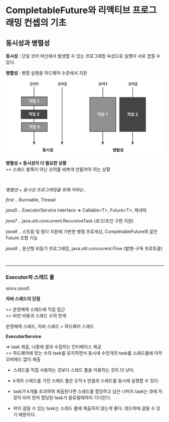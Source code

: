 # CompletableFuture와 리액티브 프로그래밍 컨셉의 기초

## 동시성과 병렬성

**동시성** : 단일 코어 머신에서 발생할 수 있는 프로그래밍 속성으로 실행이 서로 겹칠 수 있다.

**병렬성** : 병렬 실행을 하드웨어 수준에서 지원

![동시성과 병렬성](../../../../../resources/modernjavainaction/chapter15/concurrent_parallelism.png)


**병렬성 < 동시성이 더 필요한 상황** <br>
=> 스레드 블록이 아닌 코어를 바쁘게 만들어야 하는 상황

<br>

*병렬성 + 동시성 프로그래밍을 위해 자바는..*

*first* .. Runnable, Thread

*java5* .. ExecutorService interface => Callable\<T>, Future\<T>, 제네릭

*java7* .. java.util.concurrent.RecursiveTask (포크/조인 구현 지원)

*java8* .. 스트림 및 람다 지원에 기반한 병렬 프로세싱, CompletableFuture와 같은 Future 조합 기능

*java9* .. 분산형 비동기 프로그래밍, java.util.concurrent.Flow (발행-구독 프로토콜)



<br>

---

### Executor와 스레드 풀

*since java5*



**자바 스레드의 단점** 

=> 운영체제 스레드에 직접 접근  <br>
=> 비싼 비용과 스레드 수의 한계

운영체제 스레드, 자바 스레드 > 하드웨어 스레드



**ExecutorService** 

=> task 제출, 나중에 결과 수집하는 인터페이스 제공 <br>
=> 하드웨어에 맞는 수의 task를 유지하면서 동시에 수천개의 task를 스레드풀에 아무 오버헤드 없이 제출 



- 스레드를 직접 사용하는 것보다 스레드 풀을 이용하는 것이 더 낫다.

- k개의 스레드를 가진 스레드 풀은 오직 k 만큼의 스레드를 동시에 실행할 수 있다. 

- task가 k개를 초과하여 제출된다면 스레드를 할당하고 남은 나머지 task는 큐에 저장이 되어 먼저 할당된 task가 종료될때까지 기다린다. 

- 락이 걸릴 수 있는 task는 스레드 풀에 제출하지 않는게 좋다. 데드락에 걸릴 수 있기 때문이다. 



